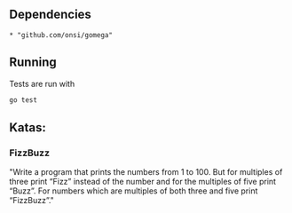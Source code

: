## Dependencies
	* "github.com/onsi/gomega"

## Running
Tests are run with
```bash
go test
```
## Katas:

### FizzBuzz
"Write a program that prints the numbers from 1 to 100. But for multiples of three print “Fizz” instead of the number and for the multiples of five print “Buzz”. For numbers which are multiples of both three and five print “FizzBuzz”."
